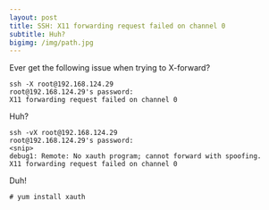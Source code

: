 ```yaml
---
layout: post
title: SSH: X11 forwarding request failed on channel 0
subtitle: Huh?
bigimg: /img/path.jpg
---
```


Ever get the following issue when trying to X-forward?

~~~
ssh -X root@192.168.124.29
root@192.168.124.29's password:
X11 forwarding request failed on channel 0
~~~

Huh?

~~~
ssh -vX root@192.168.124.29
root@192.168.124.29's password:
<snip>
debug1: Remote: No xauth program; cannot forward with spoofing.
X11 forwarding request failed on channel 0
~~~

Duh!

~~~
# yum install xauth
~~~

